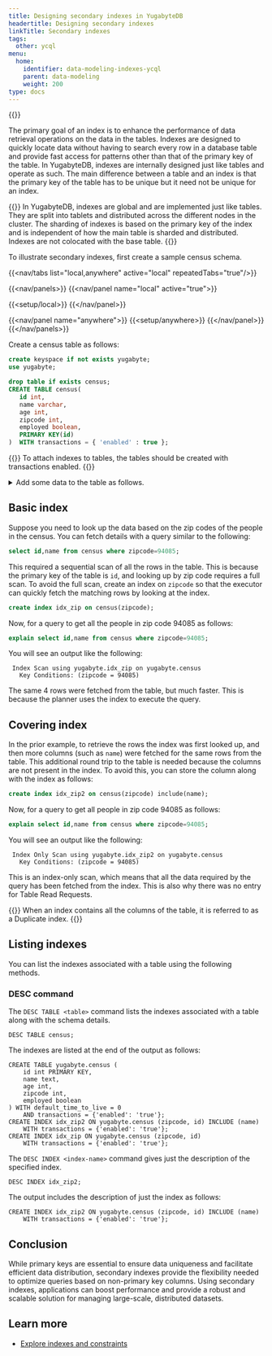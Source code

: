 ```yaml
---
title: Designing secondary indexes in YugabyteDB
headertitle: Designing secondary indexes
linkTitle: Secondary indexes
tags:
  other: ycql
menu:
  home:
    identifier: data-modeling-indexes-ycql
    parent: data-modeling
    weight: 200
type: docs
---
```


{{<api-tabs>}}

The primary goal of an index is to enhance the performance of data retrieval operations on the data in the tables. Indexes are designed to quickly locate data without having to search every row in a database table and provide fast access for patterns other than that of the primary key of the table. In YugabyteDB, indexes are internally designed just like tables and operate as such. The main difference between a table and an index is that the primary key of the table has to be unique but it need not be unique for an index.

{{<note>}}
In YugabyteDB, indexes are global and are implemented just like tables. They are split into tablets and distributed across the different nodes in the cluster. The sharding of indexes is based on the primary key of the index and is independent of how the main table is sharded and distributed. Indexes are not colocated with the base table.
{{</note>}}

To illustrate secondary indexes, first create a sample census schema.

<!-- begin: nav tabs -->
{{<nav/tabs list="local,anywhere" active="local" repeatedTabs="true"/>}}

{{<nav/panels>}}
{{<nav/panel name="local" active="true">}}
<!-- local cluster setup instructions -->
{{<setup/local>}}
{{</nav/panel>}}

{{<nav/panel name="anywhere">}} {{<setup/anywhere>}} {{</nav/panel>}}
{{</nav/panels>}}
<!-- end: nav tabs -->

Create a census table as follows:

```sql
create keyspace if not exists yugabyte;
use yugabyte;

drop table if exists census;
CREATE TABLE census(
   id int,
   name varchar,
   age int,
   zipcode int,
   employed boolean,
   PRIMARY KEY(id)
)  WITH transactions = { 'enabled' : true };
```

{{<warning>}}
To attach indexes to tables, the tables should be created with transactions enabled.
{{</warning>}}

<details> <summary>Add some data to the table as follows.</summary>

```sql
INSERT INTO census (id,name,age,zipcode,employed) VALUES (1,'Zachary',55,94085,True);
INSERT INTO census (id,name,age,zipcode,employed) VALUES (2,'James',56,94085,False);
INSERT INTO census (id,name,age,zipcode,employed) VALUES (3,'Kimberly',50,94084,False);
INSERT INTO census (id,name,age,zipcode,employed) VALUES (4,'Edward',56,94085,True);
INSERT INTO census (id,name,age,zipcode,employed) VALUES (5,'Barry',56,94084,False);
INSERT INTO census (id,name,age,zipcode,employed) VALUES (6,'Tyler',45,94084,False);
INSERT INTO census (id,name,age,zipcode,employed) VALUES (7,'James',47,94085,False);
INSERT INTO census (id,name,age,zipcode,employed) VALUES (8,'Sarah',52,94084,True);
INSERT INTO census (id,name,age,zipcode,employed) VALUES (9,'James',59,94084,False);
INSERT INTO census (id,name,age,zipcode,employed) VALUES (10,'Diane',51,94083,False);
```

</details>

## Basic index

Suppose you need to look up the data based on the zip codes of the people in the census. You can fetch details with a query similar to the following:

```sql
select id,name from census where zipcode=94085;
```

This required a sequential scan of all the rows in the table. This is because the primary key of the table is `id`, and looking up by zip code requires a full scan. To avoid the full scan, create an index on `zipcode` so that the executor can quickly fetch the matching rows by looking at the index.

```sql
create index idx_zip on census(zipcode);
```

Now, for a query to get all the people in zip code 94085 as follows:

```sql
explain select id,name from census where zipcode=94085;
```

You will see an output like the following:

```yaml{.nocopy}
 Index Scan using yugabyte.idx_zip on yugabyte.census
   Key Conditions: (zipcode = 94085)
```

The same 4 rows were fetched from the table, but much faster. This is because the planner uses the index to execute the query.

## Covering index

In the prior example, to retrieve the rows the index was first looked up, and then more columns (such as `name`) were fetched for the same rows from the table. This additional round trip to the table is needed because the columns are not present in the index. To avoid this, you can store the column along with the index as follows:

```sql
create index idx_zip2 on census(zipcode) include(name);
```

Now, for a query to get all people in zip code 94085 as follows:

```sql
explain select id,name from census where zipcode=94085;
```

You will see an output like the following:

```yaml{.nocopy}
 Index Only Scan using yugabyte.idx_zip2 on yugabyte.census
   Key Conditions: (zipcode = 94085)
```

This is an index-only scan, which means that all the data required by the query has been fetched from the index. This is also why there was no entry for Table Read Requests.

{{<tip>}}
When an index contains all the columns of the table, it is referred to as a Duplicate index.
{{</tip>}}

## Listing indexes

You can list the indexes associated with a table using the following methods.

### DESC command

The `DESC TABLE <table>` command lists the indexes associated with a table along with the schema details.

```cql
DESC TABLE census;
```

The indexes are listed at the end of the output as follows:

```cql{.nocopy}
CREATE TABLE yugabyte.census (
    id int PRIMARY KEY,
    name text,
    age int,
    zipcode int,
    employed boolean
) WITH default_time_to_live = 0
    AND transactions = {'enabled': 'true'};
CREATE INDEX idx_zip2 ON yugabyte.census (zipcode, id) INCLUDE (name)
    WITH transactions = {'enabled': 'true'};
CREATE INDEX idx_zip ON yugabyte.census (zipcode, id)
    WITH transactions = {'enabled': 'true'};
```

The `DESC INDEX <index-name>` command gives just the description of the specified index.

```cql
DESC INDEX idx_zip2;
```

The output includes the description of just the index as follows:

```cql{.nocopy}
CREATE INDEX idx_zip2 ON yugabyte.census (zipcode, id) INCLUDE (name)
    WITH transactions = {'enabled': 'true'};
```

## Conclusion

While primary keys are essential to ensure data uniqueness and facilitate efficient data distribution, secondary indexes provide the flexibility needed to optimize queries based on non-primary key columns. Using secondary indexes, applications can boost performance and provide a robust and scalable solution for managing large-scale, distributed datasets.

## Learn more

- [Explore indexes and constraints](../../../explore/ycql-language/indexes-constraints/)
